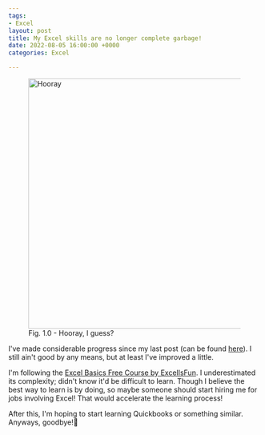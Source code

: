 ```yaml
---
tags:
- Excel
layout: post
title: My Excel skills are no longer complete garbage!
date: 2022-08-05 16:00:00 +0000
categories: Excel

---
```

<figure><img src="https://cdn.discordapp.com/attachments/993410728088305734/993758051456798751/unknown_1.png" alt="Hooray" style="width:500px;"> <figcaption>Fig. 1.0 - Hooray, I guess?</figcaption> </figure>

I've made considerable progress since my last post (can be found [here](https://www.carlcastroarchives.ml/started-learning-some-excel/)). I still ain't good by any means, but at least I've improved a little. 

I'm following the [Excel Basics Free Course by ExcelIsFun](https://www.youtube.com/playlist?list=PLrRPvpgDmw0n34OMHeS94epMaX_Y8Tu1k). I underestimated its complexity; didn't know it'd be difficult to learn. Though I believe the best way to learn is by doing, so maybe someone should start hiring me for jobs involving Excel! That would accelerate the learning process!

After this, I'm hoping to start learning Quickbooks or something similar. Anyways, goodbye!👋